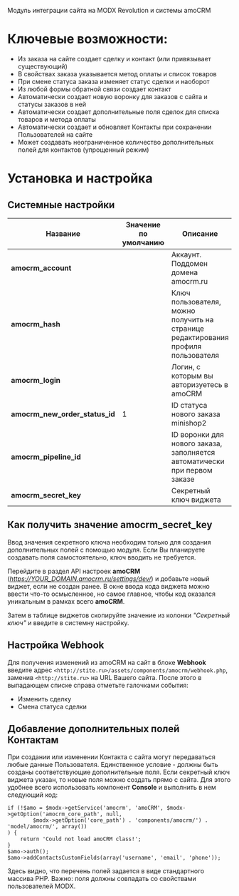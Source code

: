 Модуль интеграции сайта на MODX Revolution и системы amoCRM

# Ключевые возможности:
* Из заказа на сайте создает сделку и контакт (или привязывает существующий)
* В свойствах заказа указывается метод оплаты и список товаров
* При смене статуса заказа изменяет статус сделки и наоборот
* Из любой формы обратной связи создает контакт
* Автоматически создает новую воронку для заказов с сайта и статусы заказов в ней
* Автоматически создает дополнительные поля сделок для списка товаров и метода оплаты
* Автоматически создает и обновляет Контакты при сохранении Пользователей на сайте
* Может создавать неограниченное количество дополнительных полей для контактов (упрощенный режим)

# Установка и настройка

## Системные настройки

| Название                       | Значение по умолчанию  | Описание                                                                            |
| ------------------------------ | ---------------------- | ----------------------------------------------------------------------------------- |
| **amocrm_account**             |                        | Аккаунт. Поддомен домена amocrm.ru                                                  |
| **amocrm_hash**                |                        | Ключ пользователя, можно получить на странице редактирования профиля пользователя   |
| **amocrm_login**               |                        | Логин, с которым вы авторизуетесь в amoCRM                                          |
| **amocrm_new_order_status_id** | 1                      | ID статуса нового заказа minishop2                                                  |
| **amocrm_pipeline_id**         |                        | ID воронки для нового заказа, заполняется автоматически при первом заказе           |
| **amocrm_secret_key**          |                        | Секретный ключ виджета                                                              |



## Как получить значение amocrm_secret_key

Ввод значения секретного ключа необходим только для создания дополнительных полей с помощью модуля. Если Вы планируете создавать поля самостоятельно, ключ вводить не требуется.

Перейдите в раздел API настроек **amoCRM** (*https://YOUR_DOMAIN.amocrm.ru/settings/dev/*) и добавьте новый виджет, если не создан ранее. 
В окне ввода кода виджета можно ввести что-то осмысленное, но самое главное, чтобы код оказался уникальным в рамках всего **amoCRM**.

Затем в таблице виджетов скопируйте значение из колонки *"Секретный ключ"* и введите в системну настройку.

## Настройка Webhook

Для получения изменений из amoCRM на сайт в блоке **Webhook** введите адрес `<http://stite.ru>/assets/components/amocrm/webhook.php`, заменив `<http://stite.ru>` на URL Вашего сайта.
После этого в выпадающем списке справа отметьте галочками события:
* Изменить сделку
* Смена статуса сделки

## Добавление дополнительных полей Контактам

При создании или изменении Контакта с сайта могут передаваться любые данные Пользователя. Единственное условие - должны быть созданы соответствующие дополнительные поля.
Если секретный ключ виджета указан, то новые поля можно создать прямо с сайта. Для этого удобнее всего использовать компонент **Console** и выполнить в нем следующий код:
```
if (!$amo = $modx->getService('amocrm', 'amoCRM', $modx->getOption('amocrm_core_path', null,
        $modx->getOption('core_path') . 'components/amocrm/') . 'model/amocrm/', array())
) {
    return 'Could not load amoCRM class!';
}
$amo->auth();
$amo->addContactsCustomFields(array('username', 'email', 'phone'));
```
Здесь видно, что перечень полей задается в виде стандартного массива PHP. Важно: поля должны совпадать со свойствами пользователей MODX.